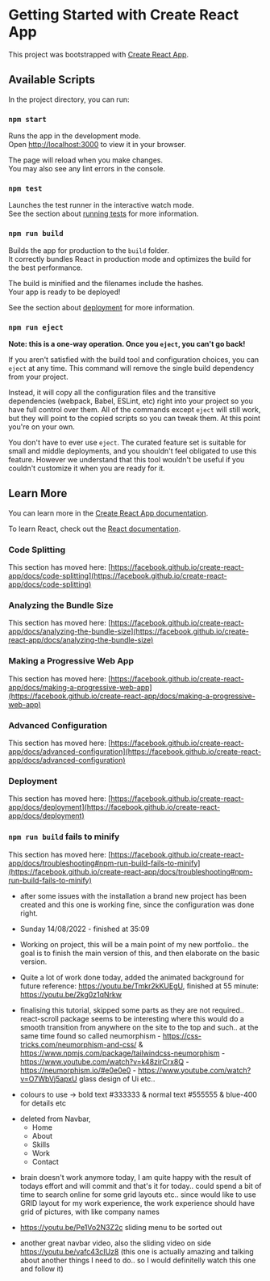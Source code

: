 # Getting Started with Create React App

This project was bootstrapped with [Create React App](https://github.com/facebook/create-react-app).

## Available Scripts

In the project directory, you can run:

### `npm start`

Runs the app in the development mode.\
Open [http://localhost:3000](http://localhost:3000) to view it in your browser.

The page will reload when you make changes.\
You may also see any lint errors in the console.

### `npm test`

Launches the test runner in the interactive watch mode.\
See the section about [running tests](https://facebook.github.io/create-react-app/docs/running-tests) for more information.

### `npm run build`

Builds the app for production to the `build` folder.\
It correctly bundles React in production mode and optimizes the build for the best performance.

The build is minified and the filenames include the hashes.\
Your app is ready to be deployed!

See the section about [deployment](https://facebook.github.io/create-react-app/docs/deployment) for more information.

### `npm run eject`

**Note: this is a one-way operation. Once you `eject`, you can't go back!**

If you aren't satisfied with the build tool and configuration choices, you can `eject` at any time. This command will remove the single build dependency from your project.

Instead, it will copy all the configuration files and the transitive dependencies (webpack, Babel, ESLint, etc) right into your project so you have full control over them. All of the commands except `eject` will still work, but they will point to the copied scripts so you can tweak them. At this point you're on your own.

You don't have to ever use `eject`. The curated feature set is suitable for small and middle deployments, and you shouldn't feel obligated to use this feature. However we understand that this tool wouldn't be useful if you couldn't customize it when you are ready for it.

## Learn More

You can learn more in the [Create React App documentation](https://facebook.github.io/create-react-app/docs/getting-started).

To learn React, check out the [React documentation](https://reactjs.org/).

### Code Splitting

This section has moved here: [https://facebook.github.io/create-react-app/docs/code-splitting](https://facebook.github.io/create-react-app/docs/code-splitting)

### Analyzing the Bundle Size

This section has moved here: [https://facebook.github.io/create-react-app/docs/analyzing-the-bundle-size](https://facebook.github.io/create-react-app/docs/analyzing-the-bundle-size)

### Making a Progressive Web App

This section has moved here: [https://facebook.github.io/create-react-app/docs/making-a-progressive-web-app](https://facebook.github.io/create-react-app/docs/making-a-progressive-web-app)

### Advanced Configuration

This section has moved here: [https://facebook.github.io/create-react-app/docs/advanced-configuration](https://facebook.github.io/create-react-app/docs/advanced-configuration)

### Deployment

This section has moved here: [https://facebook.github.io/create-react-app/docs/deployment](https://facebook.github.io/create-react-app/docs/deployment)

### `npm run build` fails to minify

This section has moved here: [https://facebook.github.io/create-react-app/docs/troubleshooting#npm-run-build-fails-to-minify](https://facebook.github.io/create-react-app/docs/troubleshooting#npm-run-build-fails-to-minify)

- after some issues with the installation a brand new project has been created and this one is working fine, since the configuration was done right.
- Sunday 14/08/2022 - finished at 35:09

- Working on project, this will be a main point of my new portfolio.. the goal is to finish the main version of this, and then elaborate on the basic version.

- Quite a lot of work done today, added the animated background for future reference: https://youtu.be/Tmkr2kKUEgU, finished at 55 minute: https://youtu.be/2kg0z1qNrkw

- finalising this tutorial, skipped some parts as they are not required.. react-scroll package seems to be interesting where this would do a smooth transition from anywhere on the site to the top and such.. at the same time found so called neumorphism - https://css-tricks.com/neumorphism-and-css/ & https://www.npmjs.com/package/tailwindcss-neumorphism - https://www.youtube.com/watch?v=k48zirCrx8Q - https://neumorphism.io/#e0e0e0 - https://www.youtube.com/watch?v=O7WbVj5apxU glass design of Ui etc.. 

- colours to use -> bold text #333333 & normal text #555555 & blue-400 for details etc 


* deleted from Navbar, 
            <ul className='flex flex-row justify-between'>
                <li className='basis-1/4'>Home</li>
                <li className='basis-1/4'>About</li>
                <li className='basis-1/4'>Skills</li>
                <li className='basis-1/4'>Work</li>
                <li className='basis-1/4'>Contact</li>
            </ul>


- brain doesn't work anymore today, I am quite happy with the result of todays effort and will commit and that's it for today.. could spend a bit of time to search online for some grid layouts etc.. since would like to use GRID layout for my work experience, the work experience should have grid of pictures, with like company names 

- https://youtu.be/Pe1Vo2N3Z2c sliding menu to be sorted out
- another great navbar video, also the sliding video on side https://youtu.be/vafc43cIUz8 (this one is actually amazing and talking about another things I need to do.. so I would definitelly watch this one and follow it)
